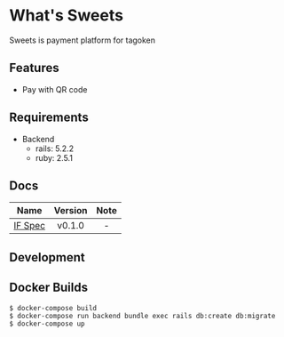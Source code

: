 # What's Sweets

Sweets is payment platform for tagoken

## Features

- Pay with QR code

## Requirements

 - Backend
    - rails: 5.2.2
    - ruby: 2.5.1

## Docs

| Name                         | Version | Note  |
| :--------------------------: | :-----: | :---: |
| [IF Spec](docs/interface.md) | v0.1.0  | -     |

## Development



## Docker Builds

```
$ docker-compose build
$ docker-compose run backend bundle exec rails db:create db:migrate
$ docker-compose up
```
